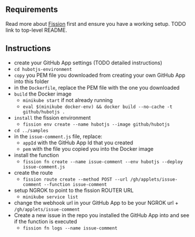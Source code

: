 ## Requirements

Read more about [Fission](https://fission.io) first and ensure you have a working setup.
TODO link to top-level README.

## Instructions

* create your GitHub App settings (TODO detailed instructions)
* `cd hubotjs-environment`
* `copy` you PEM file you downloaded from creating your own GitHub App into this folder
* in the `Dockerfile`, replace the PEM file with the one you downloaded
* `build` the Docker image
  * `minikube start` if not already running
  * `eval $(minikube docker-env) && docker build --no-cache -t github/hubotjs .`
* `install` the fission environment
  * `fission env create --name hubotjs --image github/hubotjs`
* `cd ../samples`
* in the `issue-comment.js` file, replace:
  * `appId` with the GitHub App Id that you created
  * `pem` with the file you copied you into the Docker image
* install the function
  * `fission fn create --name issue-comment --env hubotjs --deploy issue-comment.js`
* create the route
  * `fission route create --method POST --url /gh/applets/issue-comment --function issue-comment`
* setup NGROK to point to the fission ROUTER URL
  * `minikube service list`
* change the webhook url in your GitHub App to be your NGROK url + `/gh/applets/issue-comment`
* Create a new issue in the repo you installed the GitHub App into and see if the function is executed
  * `fission fn logs --name issue-comment`

